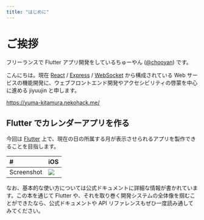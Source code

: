 ```yaml
---
title: "はじめに"
---
```


# ご挨拶

<!-- chooyan-eng -->

フリーランスで Flutter アプリ開発をしているちゅーやん ([@chooyan](https://zenn.dev/chooyan)) です。

<!-- jiyuujin -->

こんにちは。現在 [React](https://ja.reactjs.org/) / [Express](https://github.com/expressjs/express) / [WebSocket](https://github.com/websockets/ws) から構成されている Web サービスの機能開発に、ウェブフロントエンド開発やアクセシビリティの啓蒙を中心に進める jiyuujin と申します。

https://yuma-kitamura.nekohack.me/

## Flutter でカレンダーアプリを作る

今回は [Flutter](https://flutter.dev/) 上で、現在の日の所属する月が表示させられるアプリを製作できることを目指します。

|#|iOS|
|:---|:---|
|Screenshot|![](https://i.imgur.com/iqYDqQ7.png)|

なお、基本的な使い方については公式ドキュメントに詳細な情報が書かれています。この本を通じて Flutter や、それを取り巻く開発システムの全体像を掴むことができたなら、公式ドキュメントや API リファレンスもぜひ一度読み通してみてください。
